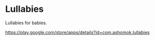 # Lullabies
Lullabies for babies.

https://play.google.com/store/apps/details?id=com.ashomok.lullabies

